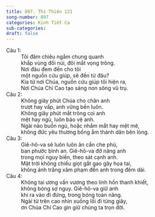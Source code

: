 ```yaml
---
title: 897. Thi Thiên 121
song-number: 897
categories: Kinh Tiết Ca
sub-categories: 
draft: false
---
```

<dl><dt>Câu 1:</dt><dd data-verse="1">Tôi đăm chiêu ngắm chung quanh <br/>khắp vùng đồi núi, đôi mắt vọng trông. <br/>Nơi đâu đem đến cho tôi <br/>một nguồn cứu giúp, sẽ đến từ đâu? <br/>Kìa từ nơi Chúa, nguồn cứu giúp tôi hiện ra, <br/>Nơi Chúa Chí Cao tạo sáng non sông vũ trụ. </dd><dt>Câu 2:</dt><dd data-verse="2">Không giây phút Chúa cho chân anh <br/>trượt hay vấp, anh vững bền luôn. <br/>Không giây phút mắt trông coi anh <br/>mệt hay ngủ, luôn bảo vệ anh. <br/>Ngài nào buồn ngủ, hoặc nhắm mắt hay mệt mê, <br/>không đức yêu thương bồng ẵm thánh dân bên lòng. </dd><dt>Câu 3:</dt><dd data-verse="3">Giê-hô-va sẽ luôn luôn ân cần che phủ, <br/>ban phước bình an. Giê-hô-va đỡ nâng anh <br/>trong mọi nguy biến, theo sát cạnh anh. <br/>Mặt trời không chiếu giọt gắt gao gây họa tai, <br/>không ánh trăng xâm phạm đến anh trong đêm dài. </dd><dt>Câu 4:</dt><dd data-verse="4">Không tai ương vấn vương theo linh hồn thanh khiết, <br/>không bóng sợ nguy. Giê-hô-va giữ anh <br/>khi ra vào đi đứng, trong bóng toàn năng. <br/>Ngài từ trên cao nhìn xuống lối đi từng giây, <br/>ơn Chúa Chí Cao gìn giữ chúng ta trọn đời. </dd></dl>